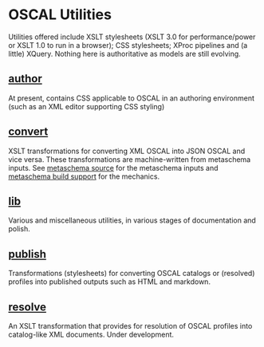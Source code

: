 # OSCAL Utilities

Utilities offered include XSLT stylesheets (XSLT 3.0 for performance/power or XSLT 1.0 to run in a browser); CSS stylesheets; XProc pipelines and (a little) XQuery. Nothing here is authoritative as models are still evolving.

## [author](author)

At present, contains CSS applicable to OSCAL in an authoring environment (such as an XML editor supporting CSS styling)

## [convert](convert)

XSLT transformations for converting XML OSCAL into JSON OSCAL and vice versa. These transformations are machine-written from metaschema inputs. See [metaschema source](../../metaschema) for the metaschema inputs and [metaschema build support](../../../build/metaschema) for the mechanics.

## [lib](lib)

Various and miscellaneous utilities, in various stages of documentation and polish.

## [publish](publish)

Transformations (stylesheets) for converting OSCAL catalogs or (resolved) profiles into published outputs such as HTML and markdown.

## [resolve](resolve)

An XSLT transformation that provides for resolution of OSCAL profiles into catalog-like XML documents. Under development.

